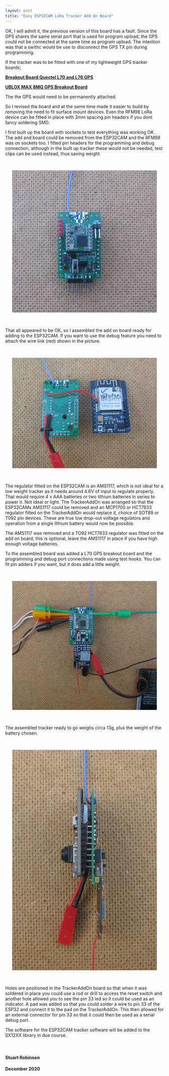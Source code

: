 ```yaml
---
layout: post
title: "Easy ESP32CAM LoRa Tracker Add On Board"
---
```



OK, I will admit it, the previous version of this board has a fault. Since the GPS shares the same serial port that is used for program upload, the GPS could not be connected at the same time as program upload. The intention was that a swithc would be use to disconnect the GPS TX pin during programming. 

If the tracker was to be fitted with one of my lightweight GPS tracker boards;

[**Breakout Board Quectel L70 and L76 GPS**](https://www.tindie.com/products/20921/)

**[UBLOX MAX 8MQ GPS Breakout Board](https://www.tindie.com/products/21276/)**

The the GPS would need to be permanently attached. 

So I revised the board and at the same time made it easier to build by removing the need to fit surface mount devices. Even the RFM98 LoRa device can be fitted in place with 2mm spacing pin headers if you dont fancy soldering SMD.

I first built up the board with sockets to test everything was working OK. The add and board could be removed from the ESP32CAM and the RFM98 was on sockets too. I fitted pin headers for the programming and debug connection, although in the built up tracker these would not be needed, test clips can be used instead, thus saving weight.  

<br>
<p align="center">
  <img width="460"  src="/images/Easy_ESP32CAM_Tracker_Test_Assembly.JPG">
</p>

<br>


That all appeared to be OK, so I assembled the add on board ready for adding to the ESP32CAM. If you want to use the debug feature you need to attach the wire link (red) shown in the picture. 


<br>
<p align="center">
  <img width="460"  src="/images/Easy_ESP32CAM_debug_wire.JPG">
</p>

<br> 

The regulator fitted on the ESP32CAM is an AMS1117, which is not ideal for a low weight tracker as it needs around 4.6V of input to regulate properly. That would require 4 x AAA batteries or two lithium batteries in series to power it. Not ideal or light. The TrackerAddOn was arranged so that the ESP32CAMs AMS1117 could be removed and an MCP1700 or HCT7833 regulator fitted on the TrackerAddOn would replace it, choice of SOT89 or T092 pin devices. These are true low drop-out voltage regulators and operation from a single lithium battery would now be possible. 

The AMS1117 was removed and a TO92 HCT7833 regulator was fitted on the add on board, this is optional, leave the AMS1117 in place if you have high enough voltage batteries.   

To the assembled board was added a L70 GPS breakout board and the programming and debug port connections made using test hooks. You can fit pin adders if you want, but it does add a little weight. 


<br>
<p align="center">
  <img width="460"  src="/images/Easy_ESP32CAM_Tracker_Programming.JPG">
</p>

<br> 


The assembled tracker ready to go weighs circa 13g, plus the weight of the battery chosen. 


<br>
<p align="center">
  <img width="460"  src="/images/Easy_ESP32CAM_Tracker_Profile.JPG">
</p>

<br> 



Holes are positioned in the TrackerAddOn board so that when it was soldered in place you could use a rod or drill to access the reset switch and another hole allowed you to see the pin 33 led so it could be used as an indicator. A pad was added so that you could solder a wire to pin 33 of the ESP32 and connect it to the pad on the TrackerAddOn. This then allowed for an external connector for pin 33 so that it could then be used as a serial debug port. 

The software for the ESP32CAM tracker software will be added to the SX12XX library in due course.  
<br>
<br>
#### **Stuart Robinson**
#### **December 2020**     